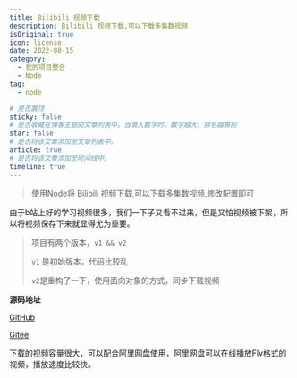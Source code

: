 ```yaml
---
title: Bilibili 视频下载
description: Bilibili 视频下载,可以下载多集数视频
isOriginal: true
icon: license
date: 2022-08-15
category:
  - 我的项目整合
  - Node
tag:
  - node

# 是否置顶
sticky: false
# 是否收藏在博客主题的文章列表中。当填入数字时，数字越大，排名越靠前
star: false
# 是否将该文章添加至文章列表中。
article: true
# 是否将该文章添加至时间线中。
timeline: true
---
```

<CountView></CountView>



> 使用Node将 Bilibili 视频下载,可以下载多集数视频,修改配置即可

<!-- more -->

由于b站上好的学习视频很多，我们一下子又看不过来，但是又怕视频被下架，所以将视频保存下来就显得尤为重要。

> 项目有两个版本，`v1 && v2`
>
> `v1` 是初始版本，代码比较乱
>
> `v2`是重构了一下，使用面向对象的方式，同步下载视频

**源码地址**

[GitHub](https://github.com/ivwv/bilibili-video-download)

[Gitee](https://gitee.com/isyv/bilibili-video-download)

下载的视频容量很大，可以配合阿里网盘使用，阿里网盘可以在线播放Flv格式的视频，播放速度比较快。